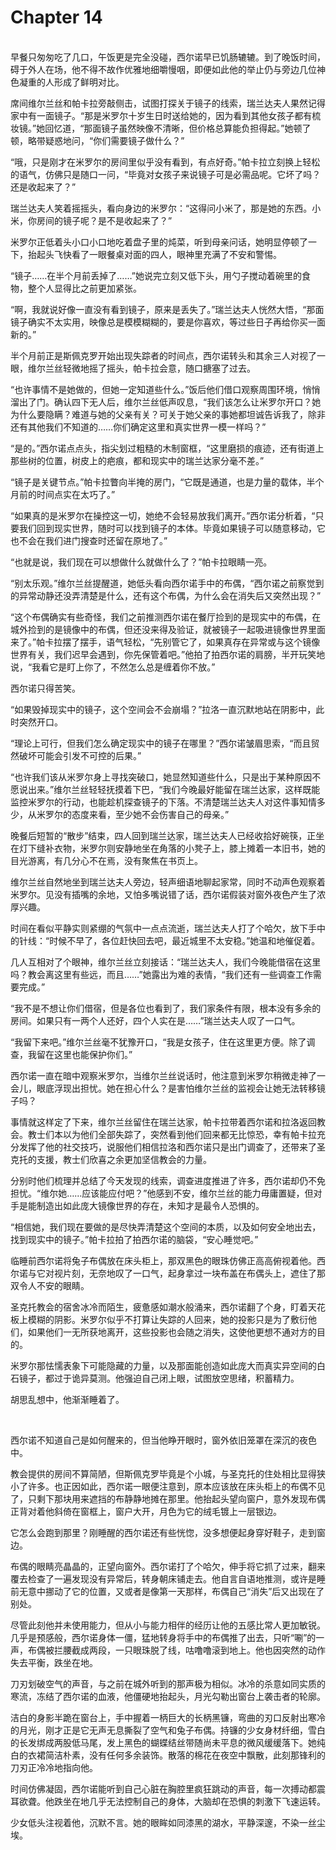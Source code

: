 # Chapter 14

<br>
早餐只匆匆吃了几口，午饭更是完全没碰，西尔诺早已饥肠辘辘。到了晚饭时间，碍于外人在场，他不得不故作优雅地细嚼慢咽，即便如此他的举止仍与旁边几位神色凝重的人形成了鲜明对比。

席间维尔兰丝和帕卡拉旁敲侧击，试图打探关于镜子的线索，瑞兰达夫人果然记得家中有一面镜子。“那是米罗尔十岁生日时送给她的，因为看到其他女孩子都有梳妆镜。”她回忆道，“那面镜子虽然映像不清晰，但价格总算能负担得起。”她顿了顿，略带疑惑地问，“你们需要镜子做什么？”

“哦，只是刚才在米罗尔的房间里似乎没有看到，有点好奇。”帕卡拉立刻换上轻松的语气，仿佛只是随口一问，“毕竟对女孩子来说镜子可是必需品呢。它坏了吗？还是收起来了？”

瑞兰达夫人笑着摇摇头，看向身边的米罗尔：“这得问小米了，那是她的东西。小米，你房间的镜子呢？是不是收起来了？”

米罗尔正低着头小口小口地吃着盘子里的炖菜，听到母亲问话，她明显停顿了一下，抬起头飞快看了一眼餐桌对面的四人，眼神里充满了不安和警惕。

“镜子……在半个月前丢掉了……”她说完立刻又低下头，用勺子搅动着碗里的食物，整个人显得比之前更加紧张。

“啊，我就说好像一直没有看到镜子，原来是丢失了。”瑞兰达夫人恍然大悟，“那面镜子确实不太实用，映像总是模模糊糊的，要是你喜欢，等过些日子再给你买一面新的。”

半个月前正是斯佩克罗开始出现失踪者的时间点，西尔诺转头和其余三人对视了一眼，维尔兰丝轻微地摇了摇头，帕卡拉会意，随口搪塞了过去。

“也许事情不是她做的，但她一定知道些什么。”饭后他们借口观察周围环境，悄悄溜出了门。确认四下无人后，维尔兰丝低声叹息，“我们该怎么让米罗尔开口？她为什么要隐瞒？难道与她的父亲有关？可关于她父亲的事她都坦诚告诉我了，除非还有其他我们不知道的……你们确定这里和真实世界一模一样吗？”

“是的。”西尔诺点点头，指尖划过粗糙的木制窗框，“这里磨损的痕迹，还有街道上那些树的位置，树皮上的疤痕，都和现实中的瑞兰达家分毫不差。”

“镜子是关键节点。”帕卡拉瞥向半掩的房门，“它既是通道，也是力量的载体，半个月前的时间点实在太巧了。”

“如果真的是米罗尔在操控这一切，她绝不会轻易放我们离开。”西尔诺分析着，“只要我们回到现实世界，随时可以找到镜子的本体。毕竟如果镜子可以随意移动，它也不会在我们进门搜查时还留在原地了。”

“也就是说，我们现在可以想做什么就做什么了？”帕卡拉眼睛一亮。

“别太乐观。”维尔兰丝提醒道，她低头看向西尔诺手中的布偶，“西尔诺之前察觉到的异常动静还没弄清楚是什么，还有这个布偶，为什么会在消失后又突然出现？”

“这个布偶确实有些奇怪，我们之前推测西尔诺在餐厅捡到的是现实中的布偶，在城外捡到的是镜像中的布偶，但还没来得及验证，就被镜子一起吸进镜像世界里面来了。”帕卡拉摆了摆手，语气轻松，“先别管它了，如果真存在异常或与这个镜像世界有关，我们迟早会遇到，你先保管着吧。”他拍了拍西尔诺的肩膀，半开玩笑地说，“我看它是盯上你了，不然怎么总是缠着你不放。”

西尔诺只得苦笑。

“如果毁掉现实中的镜子，这个空间会不会崩塌？”拉洛一直沉默地站在阴影中，此时突然开口。

“理论上可行，但我们怎么确定现实中的镜子在哪里？”西尔诺皱眉思索，“而且贸然破坏可能会引发不可控的后果。”

“也许我们该从米罗尔身上寻找突破口，她显然知道些什么，只是出于某种原因不愿说出来。”维尔兰丝轻轻抚摸着下巴，“我们今晚最好能留在瑞兰达家，这样既能监控米罗尔的行动，也能趁机探查镜子的下落。不清楚瑞兰达夫人对这件事知情多少，从米罗尔的态度来看，至少她不会伤害自己的母亲。”

晚餐后短暂的“散步”结束，四人回到瑞兰达家，瑞兰达夫人已经收拾好碗筷，正坐在灯下缝补衣物，米罗尔则安静地坐在角落的小凳子上，膝上摊着一本旧书，她的目光游离，有几分心不在焉，没有聚焦在书页上。

维尔兰丝自然地坐到瑞兰达夫人旁边，轻声细语地聊起家常，同时不动声色观察着米罗尔。见没有插嘴的余地，又怕多嘴说错了话，西尔诺假装对窗外夜色产生了浓厚兴趣。

时间在看似平静实则紧绷的气氛中一点点流逝，瑞兰达夫人打了个哈欠，放下手中的针线：“时候不早了，各位赶快回去吧，最近城里不太安稳。”她温和地催促着。

几人互相对了个眼神，维尔兰丝立刻接话：“瑞兰达夫人，我们今晚能借宿在这里吗？教会离这里有些远，而且……”她露出为难的表情，“我们还有一些调查工作需要完成。”

“我不是不想让你们借宿，但是各位也看到了，我们家条件有限，根本没有多余的房间。如果只有一两个人还好，四个人实在是……”瑞兰达夫人叹了一口气。

“我留下来吧。”维尔兰丝毫不犹豫开口，“我是女孩子，住在这里更方便。除了调查，我留在这里也能保护你们。”

西尔诺一直在暗中观察米罗尔，当维尔兰丝说话时，他注意到米罗尔稍微走神了一会儿，眼底浮现出担忧。她在担心什么？是害怕维尔兰丝的监视会让她无法转移镜子吗？

事情就这样定了下来，维尔兰丝留住在瑞兰达家，帕卡拉带着西尔诺和拉洛返回教会。教士们本以为他们全部失踪了，突然看到他们回来都无比惊恐，幸有帕卡拉充分发挥了他的社交技巧，说服他们相信拉洛和西尔诺只是出门调查了，还带来了圣克托的支援，教士们欣喜之余更加坚信教会的力量。

分别时他们梳理并总结了今天发现的线索，调查进度推进了许多，西尔诺却仍不免担忧。“维尔她……应该能应付吧？”他感到不安，维尔兰丝的能力毋庸置疑，但对手是能制造出如此庞大镜像世界的存在，未知才是最令人恐惧的。

“相信她，我们现在要做的是尽快弄清楚这个空间的本质，以及如何安全地出去，找到现实中的镜子。”帕卡拉拍了拍西尔诺的脑袋，“安心睡觉吧。”

临睡前西尔诺将兔子布偶放在床头柜上，那双黑色的眼珠仿佛正高高俯视着他。西尔诺与它对视片刻，无奈地叹了一口气，起身拿过一块布盖在布偶头上，遮住了那双令人不安的眼睛。

圣克托教会的宿舍冰冷而陌生，疲惫感如潮水般涌来，西尔诺翻了个身，盯着天花板上模糊的阴影。米罗尔似乎不打算让失踪的人回来，她的投影只是为了敷衍他们，如果他们一无所获地离开，这些投影也会随之消失，这使他更想不通对方的目的。

米罗尔那怯懦表象下可能隐藏的力量，以及那面能创造如此庞大而真实异空间的白石镜子，都过于诡异莫测。他强迫自己闭上眼，试图放空思绪，积蓄精力。

胡思乱想中，他渐渐睡着了。

<br>

西尔诺不知道自己是如何醒来的，但当他睁开眼时，窗外依旧笼罩在深沉的夜色中。

教会提供的房间不算简陋，但斯佩克罗毕竟是个小城，与圣克托的住处相比显得狭小了许多。也正因如此，西尔诺一眼便注意到，原本应该放在床头柜上的布偶不见了，只剩下那块用来遮挡的布静静地摊在那里。他抬起头望向窗户，意外发现布偶正背对着他斜倚在窗框上，窗户大开，月色为它的绒毛镀上一层银边。

它怎么会跑到那里？刚睡醒的西尔诺还有些恍惚，没多想便起身穿好鞋子，走到窗边。

布偶的眼睛亮晶晶的，正望向窗外。西尔诺打了个哈欠，伸手将它抓了过来，翻来覆去检查了一遍发现没有异常后，转身朝床铺走去。他自言自语地推测，或许是睡前无意中挪动了它的位置，又或者是像第一天那样，布偶自己“消失”后又出现在了别处。

尽管此刻他并未使用能力，但从小与能力相伴的经历让他的五感比常人更加敏锐。几乎是预感般，西尔诺身体一僵，猛地转身将手中的布偶推了出去，只听“唰”的一声，布偶被拦腰截成两段，一只眼珠脱了线，咕噜噜滚到地上。他也因突然的动作失去平衡，跌坐在地。

刀刃划破空气的声音，与之前在城外听到的那声极为相似。冰冷的杀意如同实质的寒流，冻结了西尔诺的血液，他僵硬地抬起头，月光勾勒出窗台上袭击者的轮廓。

洁白的身影半跪在窗台上，手中握着一柄巨大的长柄黑镰，弯曲的刃口反射出寒冷的月光，刚才正是它无声无息撕裂了空气和兔子布偶。持镰的少女身材纤细，雪白的长发绑成两股低马尾，发上黑色的蝴蝶结丝带随尚未平息的微风缓缓落下。她纯白的衣裙简洁朴素，没有任何多余装饰。散落的棉花在夜空中飘散，此刻那锋利的刀刃正冷冷地指向他。

时间仿佛凝固，西尔诺能听到自己心脏在胸腔里疯狂跳动的声音，每一次搏动都震耳欲聋。他跌坐在地几乎无法控制自己的身体，大脑却在恐惧的刺激下飞速运转。

少女低头注视着他，沉默不言。她的眼眸如同漆黑的湖水，平静深邃，不染一丝尘埃。

